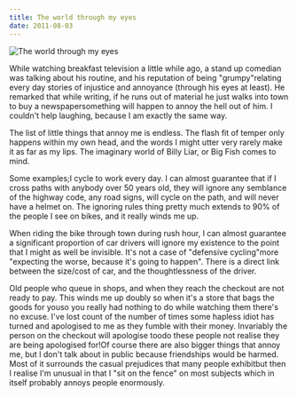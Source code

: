 ```yaml
---
title: The world through my eyes
date: 2011-08-03
---
```


![The world through my eyes](https://source.unsplash.com/hopX_jpVtRM/1600x900)

While watching breakfast television a little while ago, a stand up comedian was talking about his routine, and his reputation of being "grumpy"relating every day stories of injustice and annoyance (through his eyes at least). He remarked that while writing, if he runs out of material he just walks into town to buy a newspapersomething will happen to annoy the hell out of him. I couldn't help laughing, because I am exactly the same way.

The list of little things that annoy me is endless. The flash fit of temper only happens within my own head, and the words I might utter very rarely make it as far as my lips. The imaginary world of Billy Liar, or Big Fish comes to mind.

Some examples;I cycle to work every day. I can almost guarantee that if I cross paths with anybody over 50 years old, they will ignore any semblance of the highway code, any road signs, will cycle on the path, and will never have a helmet on. The ignoring rules thing pretty much extends to 90% of the people I see on bikes, and it really winds me up.

When riding the bike through town during rush hour, I can almost guarantee a significant proportion of car drivers will ignore my existence to the point that I might as well be invisible. It's not a case of "defensive cycling"more "expecting the worse, because it's going to happen". There is a direct link between the size/cost of car, and the thoughtlessness of the driver.

Old people who queue in shops, and when they reach the checkout are not ready to pay. This winds me up doubly so when it's a store that bags the goods for youso you really had nothing to do while watching them there's no excuse. I've lost count of the number of times some hapless idiot has turned and apologised to me as they fumble with their money. Invariably the person on the checkout will apologise toodo these people not realise they are being apologised for!Of course there are also bigger things that annoy me, but I don't talk about in public because friendships would be harmed. Most of it surrounds the casual prejudices that many people exhibitbut then I realise I'm unusual in that I "sit on the fence" on most subjects which in itself probably annoys people enormously.